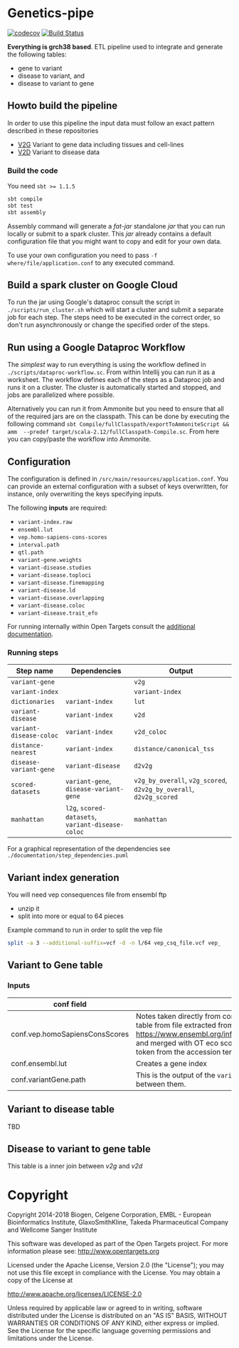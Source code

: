 # Genetics-pipe


[![codecov](https://codecov.io/gh/opentargets/genetics-pipe/branch/master/graph/badge.svg)](https://codecov.io/gh/opentargets/genetics-pipe)
[![Build Status](https://travis-ci.com/opentargets/genetics-pipe.svg?branch=master)](https://travis-ci.com/opentargets/genetics-pipe)

**Everything is grch38 based**. ETL pipeline used to integrate and generate the following tables: 

- gene to variant
- disease to variant, and
- disease to variant to gene

## Howto build the pipeline

In order to use this pipeline the input data must follow an exact pattern described in these repositories

- [V2G](https://github.com/opentargets/g2v_data) Variant to gene data including tissues and cell-lines
- [V2D](https://github.com/opentargets/v2d_data) Variant to disease data

### Build the code

You need `sbt >= 1.1.5`
 
```sh
sbt compile
sbt test
sbt assembly
```

Assembly command will generate a _fat-jar_ standalone _jar_ that you can run locally or submit to 
a spark cluster. This _jar_ already contains a default configuration file that you might want to copy
and edit for your own data.

To use your own configuration you need to pass `-f where/file/application.conf` to any executed command.

## Build a spark cluster on Google Cloud

To run the jar using Google's dataproc consult the script in `./scripts/run_cluster.sh` which will start a cluster 
and submit a separate job for each step. The steps need to be executed in the correct order, so don't run 
asynchronously or change the specified order of the steps.

## Run using a Google Dataproc Workflow

The _simplest_ way to run everything is using the workflow defined in `./scripts/dataproc-workflow.sc`. From within 
Intellij you can run it as a worksheet. The workflow defines each of the steps as a Dataproc job and runs it on a 
cluster. The cluster is automatically started and stopped, and jobs are parallelized where possible. 

Alternatively you can run it from Ammonite but you need to ensure that all of the required jars are on the classpath.
This can be done by executing the following command `sbt Compile/fullClasspath/exportToAmmoniteScript && amm 
--predef target/scala-2.12/fullClasspath-Compile.sc`. From here you can copy/paste the workflow into Ammonite. 

## Configuration

The configuration is defined in `/src/main/resources/application.conf`. You can provide an external configuration 
with a subset of keys overwritten, for instance, only overwriting the keys specifying inputs. 

The following __inputs__ are required:

- `variant-index.raw`
- `ensembl.lut`
- `vep.homo-sapiens-cons-scores`
- `interval.path`
- `qtl.path`
- `variant-gene.weights`
- `variant-disease.studies`
- `variant-disease.toploci`
- `variant-disease.finemapping`
- `variant-disease.ld`
- `variant-disease.overlapping`
- `variant-disease.coloc`
- `variant-disease.trait_efo`

For running internally within Open Targets consult the [additional documentation](documentation/ot_genetics_deployment.md#Overview).

### Running steps

| Step name | Dependencies | Output |
| --- | --- | --- |
| `variant-gene` |  | `v2g` |
| `variant-index` |  | `variant-index` |
| `dictionaries` | `variant-index` | `lut` |
| `variant-disease` | `variant-index` | `v2d` |
| `variant-disease-coloc` | `variant-index` | `v2d_coloc` |
| `distance-nearest` | `variant-index` | `distance/canonical_tss` |
| `disease-variant-gene` |  `variant-disease` | `d2v2g` |
| `scored-datasets` | `variant-gene`, `disease-variant-gene` | `v2g_by_overall`, `v2g_scored`, `d2v2g_by_overall`, `d2v2g_scored` |
| `manhattan` | `l2g`, `scored-datasets`, `variant-disease-coloc` | `manhattan` |

For a graphical representation of the dependencies see `./documentation/step_dependencies.puml`

## Variant index generation

You will need vep consequences file from ensembl ftp

- unzip it
- split into more or equal to 64 pieces

Example command to run in order to split the vep file

```sh
split -a 3 --additional-suffix=vcf -d -n l/64 vep_csq_file.vcf vep_
``` 

## Variant to Gene table

### Inputs

| conf field | notes |
| --- | --- |
| conf.vep.homoSapiensConsScores | Notes taken directly from comment in code (might not be correct) load consequence table from file extracted from ensembl website https://www.ensembl.org/info/genome/variation/predicted_data.html#consequences and merged with OT eco scores table. We filter by only v2g_scores and get last token from the accession terms |
| conf.ensembl.lut | Creates a gene index |
| conf.variantGene.path | This is the output of the `variant-gene` step, so we assume there is a dependency between them. |

## Variant to disease table

TBD

## Disease to variant to gene table

This table is a inner join between _v2g_ and _v2d_

# Copyright
Copyright 2014-2018 Biogen, Celgene Corporation, EMBL - European Bioinformatics Institute, GlaxoSmithKline, Takeda Pharmaceutical Company and Wellcome Sanger Institute

This software was developed as part of the Open Targets project. For more information please see: http://www.opentargets.org

Licensed under the Apache License, Version 2.0 (the "License");
you may not use this file except in compliance with the License.
You may obtain a copy of the License at

   http://www.apache.org/licenses/LICENSE-2.0

Unless required by applicable law or agreed to in writing, software
distributed under the License is distributed on an "AS IS" BASIS,
WITHOUT WARRANTIES OR CONDITIONS OF ANY KIND, either express or implied.
See the License for the specific language governing permissions and
limitations under the License.
